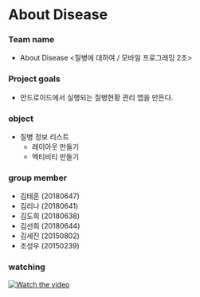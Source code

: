 About Disease
============ 
### Team name
- About Disease <질병에 대하여 / 모바일 프로그래밍 2조>


### Project goals
* 안드로이드에서 실행되는 질병현황 관리 앱을 만든다.

### object
* 질병 정보 리스트 
  * 레이아웃 만들기
  * 엑티비티 만들기

### group member 
* 김태훈 (20180647)
* 김리나 (20180641)
* 김도희 (20180638)
* 김선희 (20180644)
* 김세진 (20150802)
* 조성우 (20150239)

### watching
[![Watch the video](https://encrypted-tbn0.gstatic.com/images?q=tbn%3AANd9GcRIYvaHiigY75POWi81Cr8vpyhJiLkwV9hAKs2TUrbVROvXTHD5&usqp=CAU)](https://user-images.githubusercontent.com/46879264/83343911-6f10ee80-a33b-11ea-900b-9c070503c308.gif)
